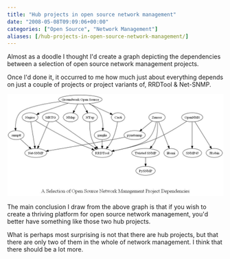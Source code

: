 ```yaml
---
title: "Hub projects in open source network management"
date: "2008-05-08T09:09:06+00:00"
categories: ["Open Source", "Network Management"]
aliases: [/hub-projects-in-open-source-network-management/]
---
```


Almost as a doodle I thought I'd create a graph depicting the dependencies between a selection of open source network management projects.

Once I'd done it, it occurred to me how much just about everything depends on just a couple of projects or project variants of, RRDTool &amp; Net-SNMP.

![A Selection of Open Source Network Management Dependencies](ossnms-dependencies1.jpg)

The main conclusion I draw from the above graph is that if you wish to create a thriving platform for open source network management, you'd better have something like those two hub projects.

What is perhaps most surprising is not that there are hub projects, but that there are only two of them in the whole of network management. I think that there should be a lot more.
